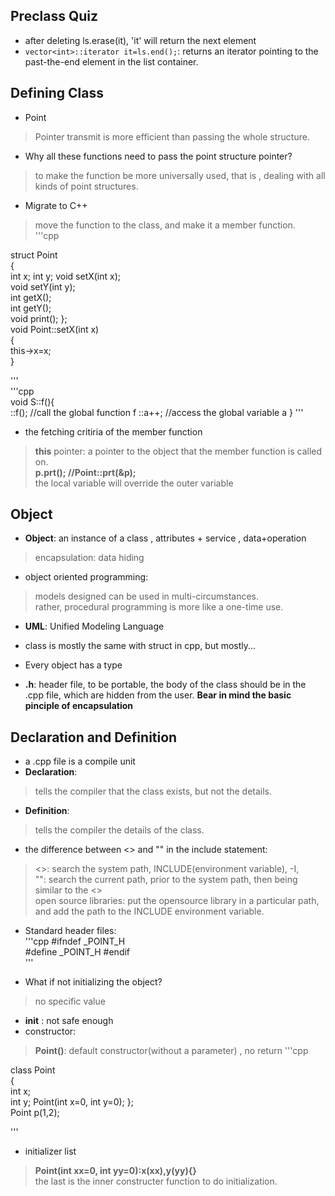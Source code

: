 ## Preclass Quiz  
* after deleting ls.erase(it), 'it' will return the next element  
* `vector<int>::iterator it=ls.end();`: returns an iterator pointing to the past-the-end element in the list container.  
  
## Defining Class  
* Point  
> Pointer transmit is more efficient than passing the whole structure.    
  
* Why all these functions need to pass the point structure pointer?  
> to make the function be more universally used, that is , dealing with all kinds of point structures.  
  
* Migrate to C++  
> move the function to the class, and make it a member function.  
'''cpp  

struct Point  
{  
    int x;
    int y;
    void setX(int x);  
    void setY(int y);  
    int getX();  
    int getY();  
    void print();
};    
void Point::setX(int x)  
{  
    this->x=x;  
}  

'''    
'''cpp   
void S::f(){  
    ::f(); //call the global function f 
    ::a++; //access the global variable a 
}
'''    
* the fetching critiria of the member function    
> **this** pointer: a pointer to the object that the member function is called on.  
> **p.prt(); //Point::prt(&p);**  
> the local variable will override the outer variable 
  
## Object  
* **Object**: an instance of a class , attributes + service , data+operation   
> encapsulation: data hiding  
*  object oriented programming:  
> models designed can be used in multi-circumstances.  
> rather, procedural programming is more like a one-time use.  
  
* **UML**: Unified Modeling Language  
* class is mostly the same with struct in cpp, but mostly...  

* Every object has a type  

* **.h**: header file, to be portable, the body of the class should be in the .cpp file, which are hidden from the user.  **Bear in mind the basic pinciple of encapsulation**  
  
## Declaration and Definition  
* a .cpp file is a compile unit  
* **Declaration**:  
> tells the compiler that the class exists, but not the details.  
* **Definition**:  
> tells the compiler the details of the class.  
  
* the difference between <> and "" in the include statement:  
> <>: search the system path, INCLUDE(environment variable), -I,  
> "": search the current path, prior to the system path, then being similar to the <>  
> open source libraries: put the opensource library in a particular path, and add the path to the INCLUDE environment variable.  
  
* Standard header files:    
'''cpp
#ifndef _POINT_H  
#define _POINT_H
#endif  
'''  
  
* What if not initializing the object?  
> no specific value  
  
* **init** : not safe enough  
* constructor:  
> **Point()**: default constructor(without a parameter) , no return 
'''cpp  

   class Point  
   {  
       int x;  
       int y;
       Point(int x=0, int y=0);
   };  
   Point p(1,2);      

'''        
* initializer list  
> **Point(int xx=0, int yy=0):x(xx),y(yy){}**   
> the last is the inner constructer function to do initialization.  

 















